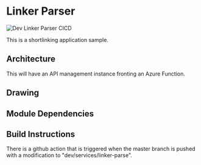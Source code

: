 # Linker Parser

![Dev Linker Parser CICD](https://github.com/tjsullivan1/terraforming/workflows/Dev%20Linker%20Parser%20CICD/badge.svg)

This is a shortlinking application sample.

## Architecture

This will have an API management instance fronting an Azure Function.

## Drawing

## Module Dependencies

## Build Instructions

There is a github action that is triggered when the master branch is pushed with a modification to "dev/services/linker-parse".